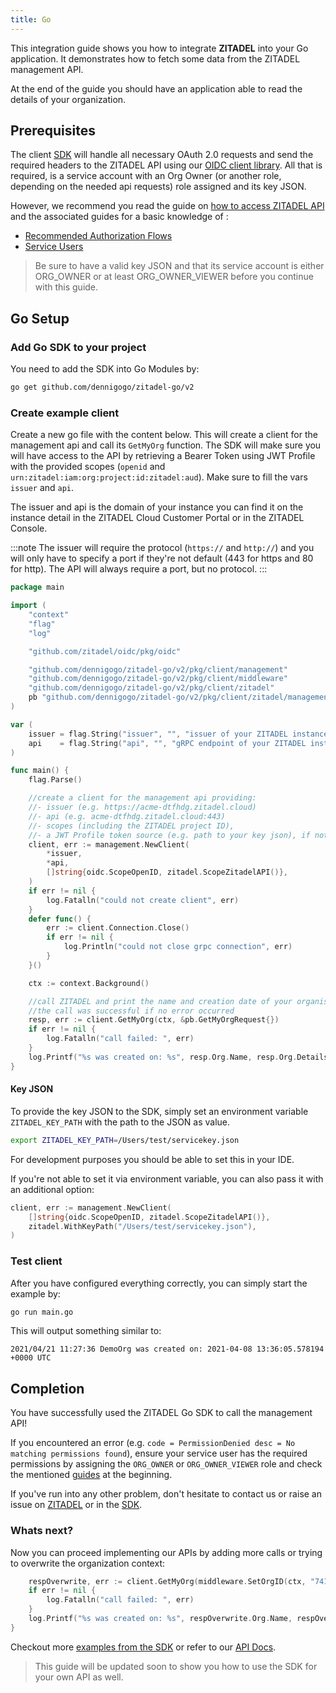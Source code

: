 ```yaml
---
title: Go
---
```


This integration guide shows you how to integrate **ZITADEL** into your Go application.
It demonstrates how to fetch some data from the ZITADEL management API.

At the end of the guide you should have an application able to read the details of your organization.

## Prerequisites

The client [SDK](https://github.com/dennigogo/zitadel-go) will handle all necessary OAuth 2.0 requests and send the required headers to the ZITADEL API using our [OIDC client library](https://github.com/zitadel/oidc).
All that is required, is a service account with an Org Owner (or another role, depending on the needed api requests) role assigned and its key JSON.

However, we recommend you read the guide on [how to access ZITADEL API](../../guides/integrate/access-zitadel-apis) and the associated guides for a basic knowledge of :
 - [Recommended Authorization Flows](../../guides/integrate/oauth-recommended-flows.md)
 - [Service Users](../../guides/integrate/serviceusers.md)

> Be sure to have a valid key JSON and that its service account is either ORG_OWNER or at least ORG_OWNER_VIEWER before you continue with this guide.

## Go Setup

### Add Go SDK to your project

You need to add the SDK into Go Modules by:

```bash
go get github.com/dennigogo/zitadel-go/v2
```

### Create example client

Create a new go file with the content below. This will create a client for the management api and call its `GetMyOrg` function.
The SDK will make sure you will have access to the API by retrieving a Bearer Token using JWT Profile with the provided scopes (`openid` and `urn:zitadel:iam:org:project:id:zitadel:aud`).
Make sure to fill the vars `issuer` and `api`.

The issuer and api is the domain of your instance you can find it on the instance detail in the ZITADEL Cloud Customer Portal or in the ZITADEL Console.

:::note
The issuer will require the protocol (`https://` and `http://`) and you will only have to specify a port if they're not default (443 for https and 80 for http). The API will always require a port, but no protocol. 
:::

```go
package main

import (
	"context"
	"flag"
	"log"

	"github.com/zitadel/oidc/pkg/oidc"

	"github.com/dennigogo/zitadel-go/v2/pkg/client/management"
	"github.com/dennigogo/zitadel-go/v2/pkg/client/middleware"
	"github.com/dennigogo/zitadel-go/v2/pkg/client/zitadel"
	pb "github.com/dennigogo/zitadel-go/v2/pkg/client/zitadel/management"
)

var (
	issuer = flag.String("issuer", "", "issuer of your ZITADEL instance (in the form: https://<instance>.zitadel.cloud or https://<yourdomain>)")
	api    = flag.String("api", "", "gRPC endpoint of your ZITADEL instance (in the form: <instance>.zitadel.cloud:443 or <yourdomain>:443)")
)

func main() {
	flag.Parse()

	//create a client for the management api providing:
	//- issuer (e.g. https://acme-dtfhdg.zitadel.cloud)
	//- api (e.g. acme-dtfhdg.zitadel.cloud:443)
	//- scopes (including the ZITADEL project ID),
	//- a JWT Profile token source (e.g. path to your key json), if not provided, the file will be read from the path set in env var ZITADEL_KEY_PATH
	client, err := management.NewClient(
		*issuer,
		*api,
		[]string{oidc.ScopeOpenID, zitadel.ScopeZitadelAPI()},
	)
	if err != nil {
		log.Fatalln("could not create client", err)
	}
	defer func() {
		err := client.Connection.Close()
		if err != nil {
			log.Println("could not close grpc connection", err)
		}
	}()

	ctx := context.Background()

	//call ZITADEL and print the name and creation date of your organisation
	//the call was successful if no error occurred
	resp, err := client.GetMyOrg(ctx, &pb.GetMyOrgRequest{})
	if err != nil {
		log.Fatalln("call failed: ", err)
	}
	log.Printf("%s was created on: %s", resp.Org.Name, resp.Org.Details.CreationDate.AsTime())
}

```

#### Key JSON

To provide the key JSON to the SDK, simply set an environment variable `ZITADEL_KEY_PATH` with the path to the JSON as value.

```bash
export ZITADEL_KEY_PATH=/Users/test/servicekey.json
```

For development purposes you should be able to set this in your IDE.

If you're not able to set it via environment variable, you can also pass it with an additional option:

```go
client, err := management.NewClient(
    []string{oidc.ScopeOpenID, zitadel.ScopeZitadelAPI()},
    zitadel.WithKeyPath("/Users/test/servicekey.json"),
)
```

### Test client

After you have configured everything correctly, you can simply start the example by:

```bash
go run main.go
```

This will output something similar to:

```
2021/04/21 11:27:36 DemoOrg was created on: 2021-04-08 13:36:05.578194 +0000 UTC
```

## Completion

You have successfully used the ZITADEL Go SDK to call the management API!

If you encountered an error (e.g. `code = PermissionDenied desc = No matching permissions found`), 
ensure your service user has the required permissions by assigning the `ORG_OWNER` or `ORG_OWNER_VIEWER` role
and check the mentioned [guides](#prerequisites) at the beginning.

If you've run into any other problem, don't hesitate to contact us or raise an issue on [ZITADEL](https://github.com/dennigogo/zitadel/issues) or in the [SDK](https://github.com/dennigogo/zitadel-go/issues).

### Whats next?

Now you can proceed implementing our APIs by adding more calls or trying to overwrite the organization context:

```go
    respOverwrite, err := client.GetMyOrg(middleware.SetOrgID(ctx, "74161146763996133"), &pb.GetMyOrgRequest{})
    if err != nil {
        log.Fatalln("call failed: ", err)
    }
    log.Printf("%s was created on: %s", respOverwrite.Org.Name, respOverwrite.Org.Details.CreationDate.AsTime())
}
```
Checkout more [examples from the SDK](https://github.com/dennigogo/zitadel-go/blob/main/example) or refer to our [API Docs](../../apis/introduction).

> This guide will be updated soon to show you how to use the SDK for your own API as well.
